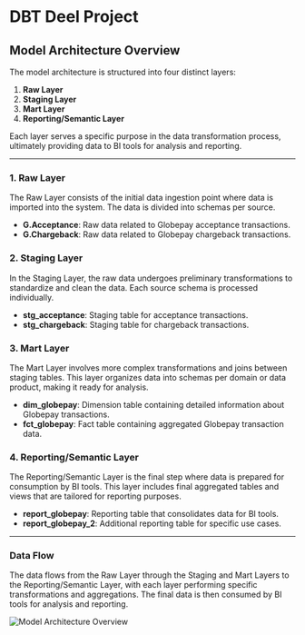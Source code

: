 # DBT Deel Project

## Model Architecture Overview

The model architecture is structured into four distinct layers:

1. **Raw Layer**
2. **Staging Layer**
3. **Mart Layer**
4. **Reporting/Semantic Layer**

Each layer serves a specific purpose in the data transformation process, ultimately providing data to BI tools for analysis and reporting.

---

### 1. Raw Layer

The Raw Layer consists of the initial data ingestion point where data is imported into the system. The data is divided into schemas per source.

- **G.Acceptance**: Raw data related to Globepay acceptance transactions.
- **G.Chargeback**: Raw data related to Globepay chargeback transactions.

### 2. Staging Layer

In the Staging Layer, the raw data undergoes preliminary transformations to standardize and clean the data. Each source schema is processed individually.

- **stg_acceptance**: Staging table for acceptance transactions.
- **stg_chargeback**: Staging table for chargeback transactions.

### 3. Mart Layer

The Mart Layer involves more complex transformations and joins between staging tables. This layer organizes data into schemas per domain or data product, making it ready for analysis.

- **dim_globepay**: Dimension table containing detailed information about Globepay transactions.
- **fct_globepay**: Fact table containing aggregated Globepay transaction data.

### 4. Reporting/Semantic Layer

The Reporting/Semantic Layer is the final step where data is prepared for consumption by BI tools. This layer includes final aggregated tables and views that are tailored for reporting purposes.

- **report_globepay**: Reporting table that consolidates data for BI tools.
- **report_globepay_2**: Additional reporting table for specific use cases.

---

### Data Flow

The data flows from the Raw Layer through the Staging and Mart Layers to the Reporting/Semantic Layer, with each layer performing specific transformations and aggregations. The final data is then consumed by BI tools for analysis and reporting.

![Model Architecture Overview](../img/flow.png)
